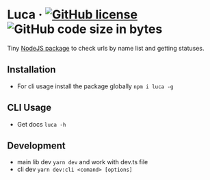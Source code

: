 # Luca &middot; [![GitHub license](https://img.shields.io/badge/license-MIT-blue.svg)](https://github.com/iZemil/luca/blob/master/LICENSE) ![GitHub code size in bytes](https://img.shields.io/github/languages/code-size/izemil/luca)

Tiny [NodeJS package](https://www.npmjs.com/package/luca) to check urls by name list and getting statuses.

## Installation

-   For cli usage install the package globally `npm i luca -g`

## CLI Usage

-   Get docs `luca -h`

## Development

-   main lib dev `yarn dev` and work with dev.ts file
-   cli dev `yarn dev:cli <comand> [options]`
